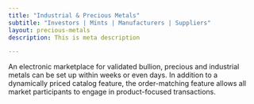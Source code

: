 ```yaml
---
title: "Industrial & Precious Metals"
subtitle: "Investors | Mints | Manufacturers | Suppliers"
layout: precious-metals
description: This is meta description

---
```

An electronic marketplace for validated bullion, precious and industrial metals can be set up within weeks or even days. In addition to a dynamically priced catalog feature, the order-matching feature allows all market participants to engage in product-focused transactions.